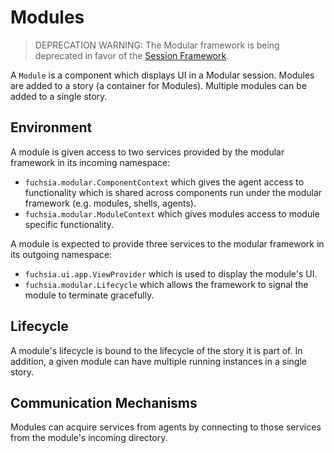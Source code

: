 # Modules

> DEPRECATION WARNING: The Modular framework is being deprecated in favor of
> the [Session Framework](/docs/concepts/session/introduction.md).

A `Module` is a component which displays UI in a Modular session. Modules are
added to a story (a container for Modules). Multiple modules can be added to a
single story.

## Environment

A module is given access to two services provided by the modular framework in
its incoming namespace:

*   `fuchsia.modular.ComponentContext` which gives the agent access to
    functionality which is shared across components run under the modular
    framework (e.g. modules, shells, agents).
*   `fuchsia.modular.ModuleContext` which gives modules access to module
    specific functionality.

A module is expected to provide three services to the modular framework in its
outgoing namespace:

*   `fuchsia.ui.app.ViewProvider` which is used to display the module's UI.
*   `fuchsia.modular.Lifecycle` which allows the framework to signal the module
    to terminate gracefully.

## Lifecycle

A module's lifecycle is bound to the lifecycle of the story it is part of. In
addition, a given module can have multiple running instances in a single story.

## Communication Mechanisms

Modules can acquire services from agents by connecting to those services
from the module's incoming directory.
